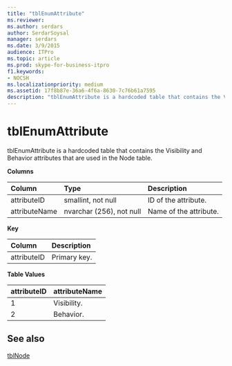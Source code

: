```yaml
---
title: "tblEnumAttribute"
ms.reviewer: 
ms.author: serdars
author: SerdarSoysal
manager: serdars
ms.date: 3/9/2015
audience: ITPro
ms.topic: article
ms.prod: skype-for-business-itpro
f1.keywords:
- NOCSH
ms.localizationpriority: medium
ms.assetid: 17f8b87e-36a6-4f6a-8630-7c76b61a7595
description: "tblEnumAttribute is a hardcoded table that contains the Visibility and Behavior attributes that are used in the Node table."
---
```


# tblEnumAttribute
 
tblEnumAttribute is a hardcoded table that contains the Visibility and Behavior attributes that are used in the Node table.
  
**Columns**

|**Column**|**Type**|**Description**|
|:-----|:-----|:-----|
|attributeID  <br/> |smallint, not null  <br/> |ID of the attribute.  <br/> |
|attributeName  <br/> |nvarchar (256), not null  <br/> |Name of the attribute.  <br/> |
   
**Key**

|**Column**|**Description**|
|:-----|:-----|
|attributeID  <br/> |Primary key.  <br/> |
   
**Table Values**

|**attributeID**|**attributeName**|
|:-----|:-----|
|1  <br/> |Visibility.  <br/> |
|2  <br/> |Behavior.  <br/> |
   
## See also

[tblNode](tblnode.md)
